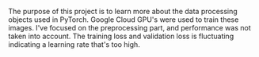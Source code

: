The purpose of this project is to learn more about the data processing objects used in PyTorch. Google Cloud GPU's were used to train these images. I've focused on the preprocessing part, and performance was not taken into account. The training loss and validation loss is fluctuating indicating a learning rate that's too high.